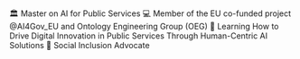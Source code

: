 🏛️ Master on AI for Public Services 
💻 Member of the EU co-funded project @AI4Gov_EU and Ontology Engineering Group (OEG)
🎯 Learning How to Drive Digital Innovation in Public Services Through Human-Centric AI Solutions 
🤝 Social Inclusion Advocate

